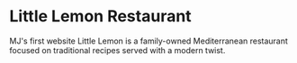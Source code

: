# Little Lemon Restaurant
MJ's first website
Little Lemon is a family-owned Mediterranean restaurant focused on traditional recipes served with a modern twist.
